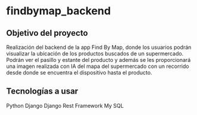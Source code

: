 # findbymap_backend
## Objetivo del proyecto
Realización del backend de la app Find By Map, donde los usuarios podrán visualizar la ubicación de los productos buscados de un supermercado. Podrán ver el pasillo y estante del producto y además se les proporcionará una imagen realizada con IA del mapa del supermercado con un recorrido desde donde se encuentra el dispositivo hasta el producto.

## Tecnologías a usar
Python 
Django
Django Rest Framework 
My SQL
